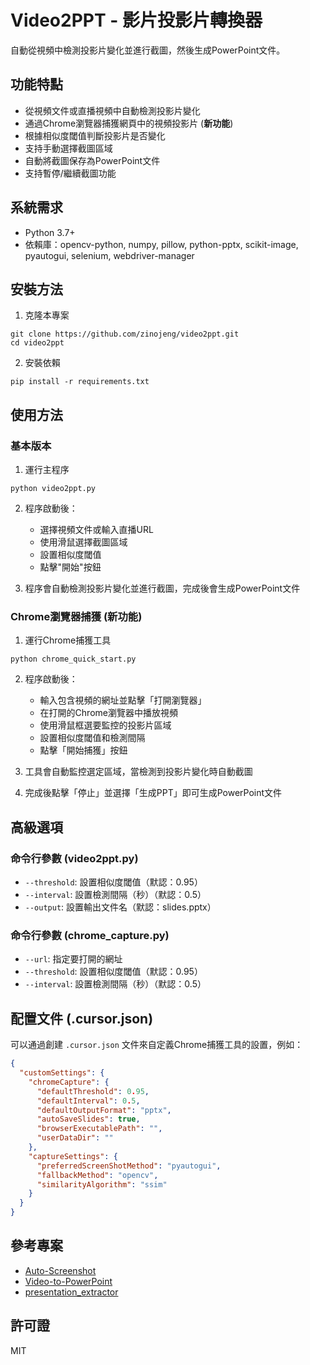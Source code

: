# Video2PPT - 影片投影片轉換器

自動從視頻中檢測投影片變化並進行截圖，然後生成PowerPoint文件。

## 功能特點

- 從視頻文件或直播視頻中自動檢測投影片變化
- 通過Chrome瀏覽器捕獲網頁中的視頻投影片 (**新功能**)
- 根據相似度閾值判斷投影片是否變化
- 支持手動選擇截圖區域
- 自動將截圖保存為PowerPoint文件
- 支持暫停/繼續截圖功能

## 系統需求

- Python 3.7+
- 依賴庫：opencv-python, numpy, pillow, python-pptx, scikit-image, pyautogui, selenium, webdriver-manager

## 安裝方法

1. 克隆本專案
```
git clone https://github.com/zinojeng/video2ppt.git
cd video2ppt
```

2. 安裝依賴
```
pip install -r requirements.txt
```

## 使用方法

### 基本版本

1. 運行主程序
```
python video2ppt.py
```

2. 程序啟動後：
   - 選擇視頻文件或輸入直播URL
   - 使用滑鼠選擇截圖區域
   - 設置相似度閾值
   - 點擊"開始"按鈕

3. 程序會自動檢測投影片變化並進行截圖，完成後會生成PowerPoint文件

### Chrome瀏覽器捕獲 (新功能)

1. 運行Chrome捕獲工具
```
python chrome_quick_start.py
```

2. 程序啟動後：
   - 輸入包含視頻的網址並點擊「打開瀏覽器」
   - 在打開的Chrome瀏覽器中播放視頻
   - 使用滑鼠框選要監控的投影片區域
   - 設置相似度閾值和檢測間隔
   - 點擊「開始捕獲」按鈕

3. 工具會自動監控選定區域，當檢測到投影片變化時自動截圖
4. 完成後點擊「停止」並選擇「生成PPT」即可生成PowerPoint文件

## 高級選項

### 命令行參數 (video2ppt.py)

- `--threshold`: 設置相似度閾值（默認：0.95）
- `--interval`: 設置檢測間隔（秒）（默認：0.5）
- `--output`: 設置輸出文件名（默認：slides.pptx）

### 命令行參數 (chrome_capture.py)

- `--url`: 指定要打開的網址
- `--threshold`: 設置相似度閾值（默認：0.95）
- `--interval`: 設置檢測間隔（秒）（默認：0.5）

## 配置文件 (.cursor.json)

可以通過創建 `.cursor.json` 文件來自定義Chrome捕獲工具的設置，例如：

```json
{
  "customSettings": {
    "chromeCapture": {
      "defaultThreshold": 0.95,
      "defaultInterval": 0.5,
      "defaultOutputFormat": "pptx",
      "autoSaveSlides": true,
      "browserExecutablePath": "",
      "userDataDir": ""
    },
    "captureSettings": {
      "preferredScreenShotMethod": "pyautogui",
      "fallbackMethod": "opencv",
      "similarityAlgorithm": "ssim"
    }
  }
}
```

## 參考專案

- [Auto-Screenshot](https://github.com/krmanik/Auto-Screenshot)
- [Video-to-PowerPoint](https://github.com/dplem/Video-to-PowerPoint)
- [presentation_extractor](https://github.com/E-CAM/presentation_extractor)

## 許可證

MIT
